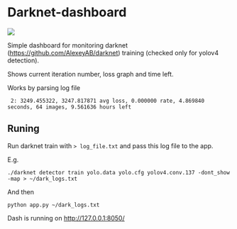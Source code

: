 # Darknet-dashboard

![](https://github.com/Kuluum/Darknet-dashboard/blob/main/darknet_dashboard.png)

Simple dashboard for monitoring darknet (https://github.com/AlexeyAB/darknet) training (checked only for yolov4 detection).

Shows current iteration number, loss graph and time left.

Works by parsing log file
```
 2: 3249.455322, 3247.817871 avg loss, 0.000000 rate, 4.869840 seconds, 64 images, 9.561636 hours left
```

## Runing

Run darknet train with ``` > log_file.txt ``` and pass this log file to the app. 

E.g.

```
./darknet detector train yolo.data yolo.cfg yolov4.conv.137 -dont_show -map > ~/dark_logs.txt
```

And then

```
python app.py ~/dark_logs.txt
```

Dash is running on http://127.0.0.1:8050/
